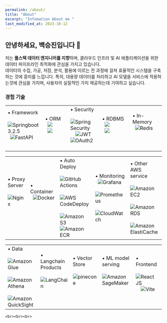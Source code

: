 ```yaml
---
permalink: /about/
title: "About"
excerpt: "Infomation About me "
last_modified_at: 2023-10-12
---
```


<div class="about-content">
    <h2>안녕하세요, 백승진입니다 👋</h2>
    <p>
        저는 <strong>풀스택 데이터 엔지니어를 지향</strong>하며, 클라우드 인프라 및 AI 애플리케이션을 위한 데이터 파이프라인 최적화에 관심을 가지고 있습니다.<br> 
        데이터의 수집, 가공, 저장, 분석, 활용에 이르는 전 과정에 걸쳐 효율적인 시스템을 구축하는 것에 흥미를 느낍니다. 특히, 대용량 데이터를 처리하고 AI 모델을 서비스에 적용하는것에 관심을 가지며, 사용자의 실질적인 가치 제공하는데 기여하고 싶습니다.
    <h3>경험 기술</h3>
    <table>
      <tr>
        <td width="200">
          <div>
            • Framework<br>
              <img alt="Springboot 3.2.5" src="https://img.shields.io/badge/Springboot-6DB33F.svg?&style=plastic-square&logo=springboot&logoColor=white"/><br>
              <img alt="FastAPI" src="https://img.shields.io/badge/FastAPI-005571.svg?&style=plastic-square&logo=fastapi&logoColor=white"/><br>
            <br>
          </div>
        </td>
        <td width="200">
          <div>
            • ORM<br>
              <img src="https://img.shields.io/badge/Spring Data JPA-6DB33F?style=plastic-square&logo=Spring-Data-JPA&logoColor=white"/><br>
              <img src="https://img.shields.io/badge/SQLAlchemy-4584b6?style=plastic-square&logo=SQLAlchemy&logoColor=white"/><br>
            <br>
          </div>
        </td>
        <td width="200">
          <div>
            • Security<br>
              <img alt="Spring Security" src="https://img.shields.io/badge/Spring Security-6DB33F.svg?&style=plastic-square&logo=spring-security&logoColor=white"/><br>
              <img alt="JWT" src="https://img.shields.io/badge/JWT-141414.svg?&style=plastic-square&logo=jsonwebtokens&logoColor=white"/> <img alt="OAuth2" src="https://img.shields.io/badge/OAuth2-626262.svg?&style=plastic-square&logo=oauth&logoColor=white"/><br>
             <br>
          </div>
        </td>   
        <td width="200">
          <div>
            • RDBMS<br>
              <img src="https://img.shields.io/badge/MySQL-00758F?style=plastic-square&logo=MySQL&logoColor=white"/><br>
              <img src="https://img.shields.io/badge/H2-4479A1?style=plastic-square&logoColor=white"/><br>
            <br>
          </div>
        </td>
        <td width="200">
          <div>
            • In-Memory<br>
              <img alt="Redis" src="https://img.shields.io/badge/Redis-DC382D.svg?&style=plastic-square&logo=redis&logoColor=white"/><br>
            <br>
            <br>
          </div>
        </td>
      </tr>
    </table>
    <table>
      <tr>
        <td width="200">
          <div>
            • Proxy Server<br>
              <img alt="Nginx" src="https://img.shields.io/badge/Nginx-009639.svg?&style=plastic-square&logo=nginx&logoColor=white"/><br>
            <br>
            <br>
          </div>
        </td> 
        <td width="200">
          <div>
            • Container<br>
              <img alt="Docker" src="https://img.shields.io/badge/Docker-2496ED.svg?&style=plastic-square&logo=docker&logoColor=white"/><br>
            <br>
            <br>
          </div>
        </td>      
        <td width="200">
          <div>
            • Auto Deploy<br>
              <img alt="GitHub Actions" src="https://img.shields.io/badge/GitHub Actions-2088FF.svg?&style=plastic-square&logo=github-actions&logoColor=white"/><br>
              <img alt="AWS CodeDeploy" src="https://img.shields.io/badge/CodeDeploy-FF9900.svg?&style=plastic-square&logo=amazoncodedeploy&logoColor=white"/><br>
              <img alt="Amazon S3" src="https://img.shields.io/badge/S3-569A31.svg?&style=plastic-square&logo=Amazon-S3&logoColor=white"/> <img alt="Amazon ECR" src="https://img.shields.io/badge/ECR-FF9900.svg?&style=plastic-square&logo=amazonecr&logoColor=white"/><br>
          </div>
        </td>
        <td width="200">
          <div>
            • Monitoring<br>
              <img alt="Grafana" src="https://img.shields.io/badge/Grafana-F46800.svg?&style=plastic-square&logo=grafana&logoColor=white"/><br>
              <img alt="Prometheus" src="https://img.shields.io/badge/Prometheus-E6522C.svg?&style=plastic-square&logo=prometheus&logoColor=white"/><br>
              <img alt="CloudWatch" src="https://img.shields.io/badge/CloudWatch-FF4F8B.svg?&style=plastic-square&logo=amazon-cloudwatch&logoColor=white"/><br>
          </div>
        </td>
        <td width="200">
          <div>
            • Other AWS service<br>
              <img alt="Amazon EC2" src="https://img.shields.io/badge/EC2-FF9900.svg?&style=plastic-square&logo=amazonec2&logoColor=white"/><br>
              <img alt="Amazon RDS" src="https://img.shields.io/badge/RDS-527FFF.svg?&style=plastic-square&logo=Amazon-RDS&logoColor=white"/><br>
              <img alt="Amazon ElastiCache" src="https://img.shields.io/badge/ElastiCache-527FFF.svg?&style=plastic-square&logo=amazon-elasticache&logoColor=white"/><br>
          </div>
        </td>
      </tr>
    </table>
    <table>
      <tr>
        <td width="200">
          <div>
             • Data<br>
               <img alt="Amazon Glue" src="https://img.shields.io/badge/Glue-8C4FFF.svg?&style=plastic-square&logo=amazonglue&logoColor=white"/><br>
               <img alt="Amazon Athena" src="https://img.shields.io/badge/Athena-8C4FFF.svg?&style=plastic-square&logo=amazonathena&logoColor=white"/><br>
               <img alt="Amazon QuickSight" src="https://img.shields.io/badge/QuickSight-8C4FFF.svg?&style=plastic-square&logo=amazonquicksight&logoColor=white"/><br>
          </div>
        </td> 
        <td width="200">
          <div>
             • Langchain Products<br>
               <img alt="LangChain" src="https://img.shields.io/badge/langchain-1C3C3C.svg?&style=plastic-square&logo=langchain&logoColor=white"/><br><br><br>
          </div>
        </td>      
        <td width="200">
          <div>
             • Vector Store<br>
               <img alt="pinecone" src="https://img.shields.io/badge/pinecone-141414.svg?&style=plastic-square&logo=pinecone&logoColor=white"/><br>
             <br>
             <br>
          </div>
        </td>
        <td width="200">
          <div>
             • ML model serving<br>
               <img alt="Amazon SageMaker" src="https://img.shields.io/badge/SageMaker-3a9f88.svg?&style=plastic-square&logo=amazonaws&logoColor=white"/><br>
             <br>
             <br>
          </div>
        </td>
        <td width="200">
          <div>
             • Frontend<br>
               <img alt="React JS" src="https://img.shields.io/badge/React JS-56C5F7.svg?&style=plastic-square&logo=React&logoColor=white"/><br>
               <img alt="Vite" src="https://img.shields.io/badge/vite-646CFF.svg?&style=plastic-square&logo=Vite&logoColor=white"/><br>
             <br>
          </div>
        </td>
      </tr>
    </table>

    <br><br><br>